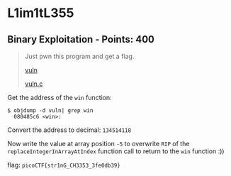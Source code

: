 # L1im1tL355

## Binary Exploitation - Points: 400

> Just pwn this program and get a flag.
>
> [vuln](vuln)
>
> [vuln.c](vuln.c)

Get the address of the `win` function:

    $ objdump -d vuln| grep win
      080485c6 <win>:

Convert the address to decimal: `134514118`

Now write the value at array position `-5` to overwrite `RIP` of the `replaceIntegerInArrayAtIndex` function call to return to the `win` function :))

flag: `picoCTF{str1nG_CH3353_3fe0db39}`